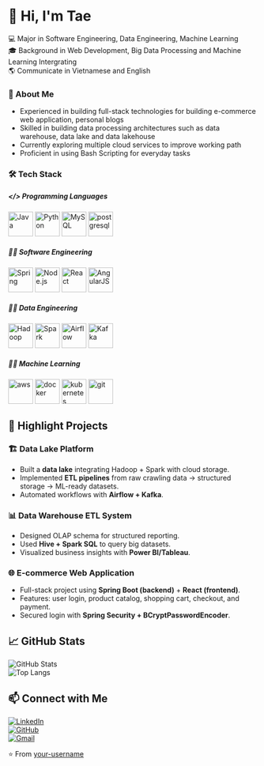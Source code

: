 # 👋 Hi, I'm Tae

💻 Major in Software Engineering, Data Engineering, Machine Learning  
🎓 Background in Web Development, Big Data Processing and Machine Learning Intergrating  
🌎 Communicate in Vietnamese and English  

### 👤 About Me
-  Experienced in building full-stack technologies for building e-commerce web application, personal blogs
-  Skilled in building data processing architectures such as data warehouse, data lake and data lakehouse
-  Currently exploring multiple cloud services to improve working path
-  Proficient in using Bash Scripting for everyday tasks

### 🛠️ Tech Stack

##### </> Programming Languages
<p align="left">
  <img src="https://cdn.jsdelivr.net/gh/devicons/devicon/icons/java/java-original.svg" alt="Java" width="50" height="50" />
  <img src="https://cdn.jsdelivr.net/gh/devicons/devicon/icons/python/python-original.svg" alt="Python" width="50" height="50" />
  <img src="https://cdn.jsdelivr.net/gh/devicons/devicon/icons/mysql/mysql-original.svg" alt="MySQL" width="50" height="50" />
  <img src="https://cdn.jsdelivr.net/gh/devicons/devicon/icons/postgresql/postgresql-original.svg" alt="postgresql" width="50" height="50"/>
</p>

##### 👨‍💻 Software Engineering
<p align="left">
  <img src="https://cdn.jsdelivr.net/gh/devicons/devicon/icons/spring/spring-original.svg" alt="Spring" width="50" height="50" />
  <img src="https://cdn.jsdelivr.net/gh/devicons/devicon/icons/nodejs/nodejs-original.svg" alt="Node.js" width="50" height="50" />
  <img src="https://cdn.jsdelivr.net/gh/devicons/devicon/icons/react/react-original.svg" alt="React" width="50" height="50" />
  <img src="https://cdn.jsdelivr.net/gh/devicons/devicon/icons/angularjs/angularjs-original.svg" alt="AngularJS" width="50" height="50" />
</p>

##### 👨‍💻 Data Engineering
<p align="left">
  <img src="https://cdn.jsdelivr.net/gh/devicons/devicon/icons/hadoop/hadoop-original.svg" alt="Hadoop" width="50" height="50" />
  <img src="https://cdn.jsdelivr.net/gh/devicons/devicon/icons/apachespark/apachespark-original.svg" alt="Spark" width="50" height="50" />
  <img src="https://cdn.jsdelivr.net/gh/devicons/devicon/icons/apacheairflow/apacheairflow-original.svg" alt="Airflow" width="50" height="50" />
  <img src="https://cdn.jsdelivr.net/gh/devicons/devicon/icons/apachekafka/apachekafka-original.svg" alt="Kafka" width="50" height="50" />
</p>

##### 👨‍💻 Machine Learning
<p align="left">
  <img src="https://cdn.jsdelivr.net/gh/devicons/devicon/icons/amazonwebservices/amazonwebservices-original.svg" alt="aws" width="50" height="50"/>
  <img src="https://cdn.jsdelivr.net/gh/devicons/devicon/icons/docker/docker-original.svg" alt="docker" width="50" height="50"/>
  <img src="https://cdn.jsdelivr.net/gh/devicons/devicon/icons/kubernetes/kubernetes-plain.svg" alt="kubernetes" width="50" height="50"/>
  <img src="https://cdn.jsdelivr.net/gh/devicons/devicon/icons/git/git-original.svg" alt="git" width="50" height="50"/>
</p>

## 🚀 Highlight Projects

### 🏗 Data Lake Platform  
- Built a **data lake** integrating Hadoop + Spark with cloud storage.  
- Implemented **ETL pipelines** from raw crawling data → structured storage → ML-ready datasets.  
- Automated workflows with **Airflow + Kafka**.  

### 📊 Data Warehouse ETL System  
- Designed OLAP schema for structured reporting.  
- Used **Hive + Spark SQL** to query big datasets.  
- Visualized business insights with **Power BI/Tableau**.  

### 🌐 E-commerce Web Application  
- Full-stack project using **Spring Boot (backend)** + **React (frontend)**.  
- Features: user login, product catalog, shopping cart, checkout, and payment.  
- Secured login with **Spring Security + BCryptPasswordEncoder**.  

## 📈 GitHub Stats  

![GitHub Stats](https://github-readme-stats.vercel.app/api?username=your-username&show_icons=true&theme=radical)  
![Top Langs](https://github-readme-stats.vercel.app/api/top-langs/?username=your-username&layout=compact&theme=radical)  

## 📫 Connect with Me  
[![LinkedIn](https://img.shields.io/badge/LinkedIn-blue?style=for-the-badge&logo=linkedin)](https://linkedin.com/in/your-profile)  
[![GitHub](https://img.shields.io/badge/GitHub-black?style=for-the-badge&logo=github)](https://github.com/your-username)  
[![Gmail](https://img.shields.io/badge/Gmail-red?style=for-the-badge&logo=gmail&logoColor=white)](mailto:your-email@gmail.com)  

⭐️ From [your-username](https://github.com/your-username)

